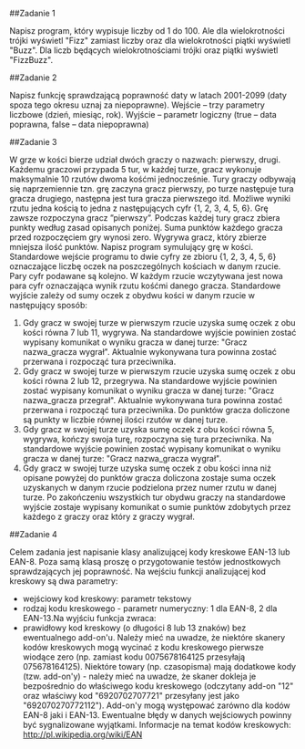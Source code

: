 ##Zadanie 1

Napisz program, który wypisuje liczby od 1 do 100. Ale dla wielokrotności trójki wyświetl "Fizz" 
zamiast liczby oraz dla wielokrotności piątki wyświetl "Buzz". Dla liczb będących wielokrotnościami 
trójki oraz piątki wyświetl "FizzBuzz".


##Zadanie 2

Napisz funkcję sprawdzającą poprawność daty w latach 2001-2099 (daty spoza tego okresu uznaj za 
niepoprawne).
Wejście – trzy parametry liczbowe (dzień, miesiąc, rok).
Wyjście – parametr logiczny (true – data poprawna, false – data niepoprawna)

##Zadanie 3

W grze w kości bierze udział dwóch graczy o nazwach: pierwszy, drugi. Każdemu graczowi przypada 5 
tur, w każdej turze, gracz wykonuje maksymalnie 10 rzutów dwoma kośćmi jednocześnie. Tury graczy 
odbywają się naprzemiennie tzn. grę zaczyna gracz pierwszy, po turze następuje tura gracza 
drugiego, następna jest tura gracza pierwszego itd. Możliwe wyniki rzutu jedna kością to jedna z 
następujących cyfr {1, 2, 3, 4, 5, 6}. Grę zawsze rozpoczyna gracz ”pierwszy”. Podczas każdej tury 
gracz zbiera punkty według zasad opisanych poniżej. Suma punktów każdego gracza przed 
rozpoczęciem gry wynosi zero. Wygrywa gracz, który zbierze mniejsza ilość punktów.
Napisz program symulujący grę w kości. Standardowe wejście programu to dwie cyfry ze zbioru {1, 2, 
3, 4, 5, 6} oznaczające liczbę oczek na poszczególnych kościach w danym rzucie. Pary cyfr podawane 
są kolejno. W każdym rzucie wczytywana jest nowa para cyfr oznaczająca wynik rzutu kośćmi danego 
gracza. Standardowe wyjście zależy od sumy oczek z obydwu kości w danym rzucie w następujący 
sposób:
1. Gdy gracz w swojej turze w pierwszym rzucie uzyska sumę oczek z obu kości równa 7 lub 11, 
wygrywa. Na standardowe wyjście powinien zostać wypisany komunikat o wyniku gracza w danej 
turze: "Gracz nazwa_gracza wygrał". Aktualnie wykonywana tura powinna zostać przerwana i 
rozpocząć tura przeciwnika.
2. Gdy gracz w swojej turze w pierwszym rzucie uzyska sumę oczek z obu kości równa 2 lub 12, 
przegrywa. Na standardowe wyjście powinien zostać wypisany komunikat o wyniku gracza w danej
turze: "Gracz nazwa_gracza przegrał". Aktualnie wykonywana tura powinna zostać przerwana i 
rozpocząć tura przeciwnika. Do punktów gracza doliczone są punkty w liczbie równej ilości rzutów w 
danej turze.
3. Gdy gracz w swojej turze uzyska sumę oczek z obu kości równa 5, wygrywa, kończy swoja turę, 
rozpoczyna się tura przeciwnika. Na standardowe wyjście powinien zostać wypisany komunikat o 
wyniku gracza w danej turze: "Gracz nazwa_gracza wygrał".
4. Gdy gracz w swojej turze uzyska sumę oczek z obu kości inna niż opisane powyżej do punktów 
gracza doliczona zostaje suma oczek uzyskanych w danym rzucie podzielona przez numer rzutu w 
danej turze.
Po zakończeniu wszystkich tur obydwu graczy na standardowe wyjście zostaje wypisany komunikat o 
sumie punktów zdobytych przez każdego z graczy oraz który z graczy wygrał.

##Zadanie 4

Celem zadania jest napisanie klasy analizującej kody kreskowe EAN-13 lub EAN-8.
Poza samą klasą proszę o przygotowanie testów jednostkowych sprawdzających jej poprawność.
Na wejściu funkcji analizującej kod kreskowy są dwa parametry:
 - wejściowy kod kreskowy: parametr tekstowy
 - rodzaj kodu kreskowego - parametr numeryczny: 1 dla EAN-8, 2 dla EAN-13.Na wyjściu funkcja zwraca:
 - prawidłowy kod kreskowy (o długości 8 lub 13 znaków) bez ewentualnego add-on'u.
Należy mieć na uwadze, że niektóre skanery kodów kreskowych mogą wycinać z kodu kreskowego 
pierwsze wiodące zero (np. zamiast kodu 0075678164125 przesyłają 075678164125).
Niektóre towary (np. czasopisma) mają dodatkowe kody (tzw. add-on'y) - należy mieć na uwadze, że 
skaner dokleja je bezpośrednio do właściwego kodu kreskowego (odczytany add-on "12" oraz 
właściwy kod "6920702707721" przesyłany jest jako "692070270772112"). Add-on'y mogą 
występować zarówno dla kodów EAN-8 jaki i EAN-13.
Ewentualne błędy w danych wejściowych powinny być sygnalizowane wyjątkami.
Informacje na temat kodów kreskowych: http://pl.wikipedia.org/wiki/EAN
